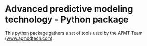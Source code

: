 # Advanced predictive modeling technology - Python package

This python package gathers a set of tools used by the APMT Team (www.apmodtech.com).